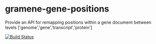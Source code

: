 # gramene-gene-positions
Provide an API for remapping positions within a gene document between levels ['genome','gene','transcript','protein']

[![Build Status](https://travis-ci.org/warelab/gramene-gene-positions.svg?branch=master)](https://travis-ci.org/warelab/gramene-gene-positions)